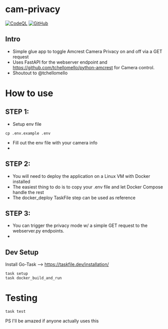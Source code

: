 # cam-privacy

[![CodeQL](https://github.com/Jelloeater/cam-privacy/actions/workflows/codeql.yml/badge.svg)](https://github.com/Jelloeater/cam-privacy/actions/workflows/codeql.yml)
[![GitHub](https://img.shields.io/github/license/jelloeater/cam-privacy)](https://github.com/Jelloeater/cam-privacy/blob/main/LICENSE)

## Intro
- Simple glue app to toggle Amcrest Camera Privacy on and off via a GET request
- Uses FastAPI for the webserver endpoint and https://github.com/tchellomello/python-amcrest for Camera control.
- Shoutout to @tchellomello

# How to use
## STEP 1:
- Setup env file

```shell
cp .env.example .env
```
- Fill out the env file with your camera info
- 
## STEP 2:
- You will need to deploy the application on a Linux VM with Docker installed
- The easiest thing to do is to copy your .env file and let Docker Compose handle the rest
- The docker_deploy TaskFile step can be used as reference

## STEP 3:
- You can trigger the privacy mode w/ a simple GET request to the webserver.py endpoints.
- 

## Dev Setup

Install Go-Task --> <https://taskfile.dev/installation/>

```shell
task setup
task docker_build_and_run
```

# Testing

```shell
task test
```

PS I'll be amazed if anyone actually uses this
